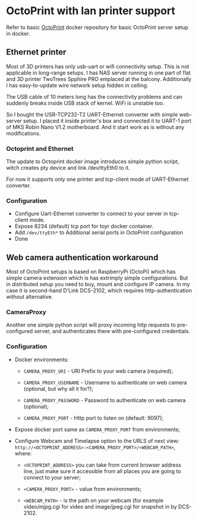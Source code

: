 # OctoPrint with lan printer support

Refer to basic [OctoPrint](https://hub.docker.com/r/octoprint/octoprint) docker
repository for basic OctoPrint server setup in docker.

## Ethernet printer

Most of 3D printers has only usb-uart or wifi connectivity setup. This is not
applicable in long-range setups. I has NAS server running in one part of flat
and 3D printer TwoTrees Spphire PRO emplaced at the balcony. Additionally I has
easy-to-update wire network setup hidden in celling.

The USB cable of 10 meters long has the connectivity problems and can suddenly
breaks inside USB stack of kernel. WiFi is unstable too.

So I bought the USR-TCP232-T2 UART-Ethernet converter with simple web-server
setup. I placed it inside printer's box and connected it to UART-1 port of
MKS Robin Nano V1.2 motherboard. And it start work as is without any
modifications.

### Octoprint and Ethernet

The update to Octoprint docker image introduces simple python script, witch
creates pty device and link /dev/ttyEth0 to it. 

For now it supports only one printer and tcp-client mode of UART-Ethernet
converter.

### Configuration

 - Configure Uart-Ethernet converter to connect to your server in tcp-client
   mode.
 - Expose 8234 (default) tcp port for toyr docker container.
 - Add ``/dev/ttyEth*`` to Additional serial ports in OctoPrint configuration
 - Done

## Web camera authentication workaround

Most of OctoPrint setups is based on RaspberryPi (OctoPi) which has simple
camera extension which is has extrimply simple configurations. But in
distributed setup you need to buy, mount and configure IP camera. In my case
it is second-hand D'Link DCS-2102, which requires http-authentication without
alternative.

### CameraProxy

Another one simple python script will proxy incoming http requests to
pre-configured server, and authenticates there with pre-configured
credentials.

### Configuration

- Docker environments:

    - ``CAMERA_PROXY_URI`` - URI Prefix to your web camera (required);

    - ``CAMERA_PROXY_USERNAME`` - Username to authenticate on web camera
    (optional, but why all it for?);

    - ``CAMERA_PROXY_PASSWORD`` - Password to authenticate on web camera
    (optional);

    - ``CAMERA_PROXY_PORT`` - Http port to listen on (default: 9097);

- Expose docker port same as ``CAMERA_PROXY_PORT`` from environments;

- Configure Webcam and Timelapse option to the URLS of next view:
``http://<OCTOPRINT_ADDRESS>:<CAMERA_PROXY_PORT>/<WEBCAM_PATH>``, where:

    - ``<OCTOPRINT_ADDRESS>`` you can take from current browser address line,
    just make sure it accessible from all places you are going to connect to
    your server;

    - ``<CAMERA_PROXY_PORT>`` - value from environments;

    - ``<WEBCAM_PATH>`` - is the path on your webcam (for example video/mjpg.cgi
    for video and image/jpeg.cgi for snapshot in by DCS-2102.
